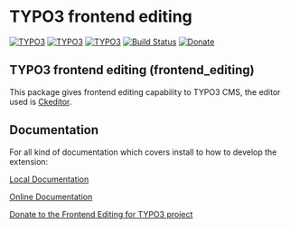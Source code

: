 # TYPO3 frontend editing

[![TYPO3](https://img.shields.io/badge/TYPO3-8.7.0-orange.svg?style=flat-square)](https://typo3.org/) [![TYPO3](https://img.shields.io/badge/TYPO3-9.5.0-orange.svg?style=flat-square)](https://typo3.org/) [![TYPO3](https://img.shields.io/badge/TYPO3-10.4.0-orange.svg?style=flat-square)](https://typo3.org/) [![Build Status](https://travis-ci.org/FriendsOfTYPO3/frontend_editing.svg?branch=master)](https://travis-ci.org/FriendsOfTYPO3/frontend_editing) [![Donate](https://img.shields.io/badge/Donate-PayPal-green.svg)](https://www.paypal.com/cgi-bin/webscr?cmd=_s-xclick&hosted_button_id=WPXRSUTAJNRES&source=url)

## TYPO3 frontend editing (frontend_editing)
This package gives frontend editing capability to TYPO3 CMS, the editor used is [Ckeditor](http://ckeditor.com/).

## Documentation

For all kind of documentation which covers install to how to develop the extension:

[Local Documentation](Documentation/Index.rst)

[Online Documentation](https://docs.typo3.org/p/friendsoftypo3/frontend-editing/master/en-us/)

[Donate to the Frontend Editing for TYPO3 project](https://www.paypal.com/cgi-bin/webscr?cmd=_s-xclick&hosted_button_id=WPXRSUTAJNRES&source=url)
